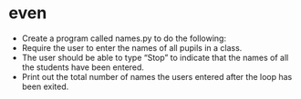 # even

- Create a program called names.py to do the following: 
- Require the user to enter the names of all pupils in a class.
- The user should be able to type “Stop” to indicate that the names of all the students have been entered.
-	Print out the total number of names the users entered after the loop has been exited.
